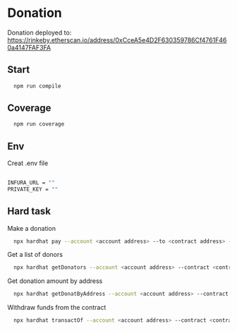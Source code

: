 
# Donation
Donation deployed to:
https://rinkeby.etherscan.io/address/0xCceA5e4D2F630359786Cf4761F460a4147FAF3FA


## Start

```bash
  npm run compile
```


## Coverage

```bash
  npm run coverage
```

## Env

Creat .env file
```bash
  
INFURA_URL = ""
PRIVATE_KEY = ""
```
    
## Hard task

Make a donation
```bash
  npx hardhat pay --account <account address> --to <contract address> --amount <amount wei> --network rinkeby
```

Get a list of donors
```bash
  npx hardhat getDonators --account <account address> --contract <contract address> --network rinkeby
```

Get donation amount by address
```bash
  npx hardhat getDonatByAddress --account <account address> --contract <contract address> --donor <donor address> --network rinkeby
```

Withdraw funds from the contract
```bash
  npx hardhat transactOf --account <account address> --contract <contract address> --recipient <transfer recipient> --amount <amount wei> --network rinkeby
```


